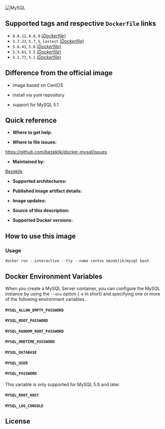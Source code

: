 ![MySQL](https://www.mysql.com/common/logos/logo-mysql-170x115.png)

## Supported tags and respective `Dockerfile` links

- `8.0.12`, `8.0`, `8` [(*Dockerfile*)](https://github.com/bezeklik/docker-mysql/blob/master/8.0/Dockerfile)
- `5.7.23`, `5.7`, `5`, `lastest` [(*Dockerfile*)](https://github.com/bezeklik/docker-mysql/blob/master/5.7/Dockerfile)
- `5.6.41`, `5.6` [(*Dockerfile*)](https://github.com/bezeklik/docker-mysql/blob/master/5.6/Dockerfile)
- `5.5.61`, `5.5` [(*Dockerfile*)](https://github.com/bezeklik/docker-mysql/blob/master/5.5/Dockerfile)
- `5.1.73`, `5.1` [(*Dockerfile*)](https://github.com/bezeklik/docker-mysql/blob/master/5.1/Dockerfile)

## Difference from the official image

- image based on CentOS

- install via yum repository

- support for MySQL 5.1

## Quick reference

- **Where to get help:**

- **Where to file issues:**

https://github.com/bezeklik/docker-mysql/issues

- **Maintained by:**

[Bezeklik](https://github.com/bezeklik/)

- **Supported architectures:**

- **Published image artifact details:**

- **Image updates:**

- **Source of this description:**

- **Supported Docker versions:**

## How to use this image

### Usage

```
docker run --interactive --tty --name centos bezeklik/mysql bash
```

## Docker Environment Variables
When you create a MySQL Server container, you can configure the MySQL instance by using the `--env` option (`-e` in short) and specifying one or more of the following environment variables.

#### `MYSQL_ALLOW_EMPTY_PASSWORD`

#### `MYSQL_ROOT_PASSWORD`

#### `MYSQL_RANDOM_ROOT_PASSWORD`

#### `MYSQL_ONETIME_PASSWORD`

#### `MYSQL_DATABASE`

#### `MYSQL_USER`

#### `MYSQL_PASSWORD`
This variable is only supported for MySQL 5.6 and later.

#### `MYSQL_ROOT_HOST`

#### `MYSQL_LOG_CONSOLE`

## License
